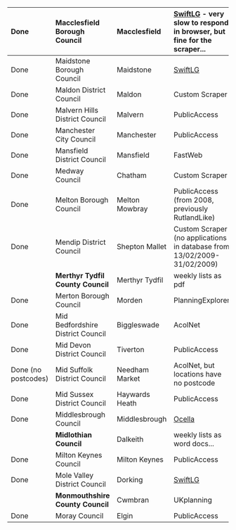 | Done | Macclesfield Borough Council | Macclesfield | [SwiftLG](SwiftLG.md) - very slow to respond in browser, but fine for the scraper... | http://www.planportal.macclesfield.gov.uk/swiftlg/apas/run/wphappcriteria.display |
|:-----|:-----------------------------|:-------------|:-------------------------------------------------------------------------------------|:----------------------------------------------------------------------------------|
| Done | Maidstone Borough Council    | Maidstone    | [SwiftLG](SwiftLG.md)                                                                | http://digitalmaidstone.co.uk/swiftlg/apas/run/wphappcriteria.display             |
| Done | Maldon District Council      | Maldon       | Custom Scraper                                                                       | http://forms.maldon.gov.uk:8080/PlanApp/jsp/searchPlan.jsp                        |
| Done | Malvern Hills District Council | Malvern      | PublicAccess                                                                         |                                                                                   |
| Done | Manchester City Council      | Manchester   | PublicAccess                                                                         | http://www.publicaccess.manchester.gov.uk/publicaccess/tdc/tdc_home.aspx          |
| Done | Mansfield District Council   | Mansfield    | FastWeb                                                                              | http://www.mansfield.gov.uk/Fastweb/search.asp                                    |
| Done | Medway Council               | Chatham      | Custom Scraper                                                                       | http://www.medway.gov.uk/index/environment/planning/planapp/planonline.htm        |
| Done | Melton Borough Council       | Melton Mowbray | PublicAccess (from 2008, previously RutlandLike)                                     | http://publicaccess.melton.gov.uk/publicaccess/tdc/                               |
| Done | Mendip District Council      | Shepton Mallet | Custom Scraper (no applications in database from 13/02/2009-31/02/2009)              | http://www.mendip.gov.uk/pods/ApplicationSearch.asp                               |
|      | **Merthyr Tydfil County Council** | Merthyr Tydfil | weekly lists as pdf                                                                  | http://www.merthyr.gov.uk/Home/Local+Services/Planning/Development+Control/Weekly+List/April+2007.htm |
| Done | Merton Borough Council       | Morden       | PlanningExplorer                                                                     | http://planning.merton.gov.uk/MVM/Online/PL/GeneralSearch.aspx                    |
| Done | Mid Bedfordshire District Council | Biggleswade  | AcolNet                                                                              |  http://www.midbeds.gov.uk/services/planning/planning_apps/Weekly_List_of_Planning_Applications.asp |
| Done | Mid Devon District Council   | Tiverton     | PublicAccess                                                                         | http://planning.middevon.gov.uk/publicaccess/                                     |
| Done (no postcodes) | Mid Suffolk District Council | Needham Market | AcolNet, but locations have no postcode                                              | http://www.midsuffolkdc.gov.uk/planning/acolnetcgi.gov?ACTION=UNWRAP&RIPNAME=Root.PgeSearch |
| Done | Mid Sussex District Council  | Haywards Heath | PublicAccess                                                                         | http://dc.midsussex.gov.uk/PublicAccess/                                          |
| Done | Middlesbrough Council        | Middlesbrough | [Ocella](Ocella.md)                                                                  | http://planserv.middlesbrough.gov.uk:7778/portal/page?_pageid=35,31689&_dad=portal&_schema=PORTAL |
|      | **Midlothian Council**       | Dalkeith     | weekly lists as word docs...                                                         | http://www.midlothian.gov.uk/%5CArticle.aspx?TopicID=0&ArticleID=17334            |
| Done | Milton Keynes Council        | Milton Keynes | PublicAccess                                                                         | http://publicaccess.milton-keynes.gov.uk/bc/bc_home.aspx                          |
| Done | Mole Valley District Council | Dorking      | [SwiftLG](SwiftLG.md)                                                                | http://www.molevalley.gov.uk/swiftlg/apas/run/wphappcriteria.display              |
|      | **Monmouthshire County Council** | Cwmbran      | UKplanning                                                                           |                                                                                   |
| Done | Moray Council                | Elgin        | PublicAccess                                                                         |                                                                                   |